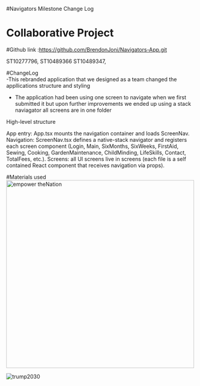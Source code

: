 #Navigators Milestone Change Log 
# Collaborative Project
#Github link :https://github.com/BrendonJoni/Navigators-App.git

ST10277796, ST10489366 ST10489347,

#ChangeLog  
-This rebranded application that we designed as a team changed the appllications structure and styling 
- The application had been using one screen to navigate when we first submitted it but upon further improvements we ended up using a stack naviagator all screens are in one folder

High-level structure

App entry: App.tsx mounts the navigation container and loads ScreenNav.
Navigation: ScreenNav.tsx defines a native-stack navigator and registers each screen component (Login, Main, SixMonths, SixWeeks, FirstAid, Sewing, Cooking, GardenMaintenance, ChildMinding, LifeSkills, Contact, TotalFees, etc.).
Screens: all UI screens live in screens (each file is a self contained React component that receives navigation via props). 

#Materials used 
<img width="500" height="500" alt="empower theNation" src="https://github.com/user-attachments/assets/df06c32d-22a7-4ad5-9150-60b51c05cbfb" />

![trump2030](https://github.com/user-attachments/assets/0a8580f5-99d7-4231-8b24-94d19cce450a)

